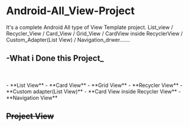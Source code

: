# Android-All_View-Project
It's a complete Android All type of View Template project. List_view / Recycler_View / Card_View / Grid_View / CardView inside RecyclerView / Custom_Adapter(List View) / Navigation_drwer....... 

## -What i Done this Project_

<br/>
<br/>
- **List View**
- **Card View**
- **Grid View**
- **Recycler View**
- **Custom adapter(List View)**
- **Card View inside Recycler View**
- **Navigation View**

## ~~**Project View**~~
